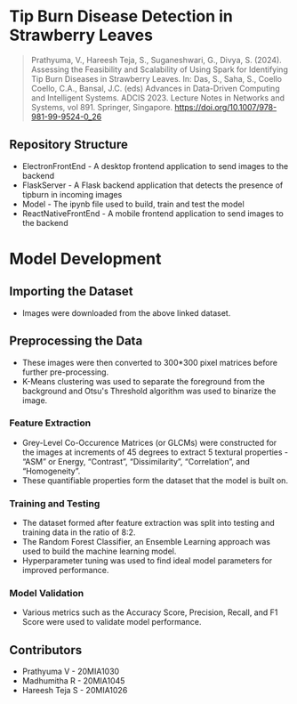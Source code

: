 # Tip Burn Disease Detection in Strawberry Leaves 

> Prathyuma, V., Hareesh Teja, S., Suganeshwari, G., Divya, S. (2024). Assessing the Feasibility and Scalability of Using Spark for Identifying Tip Burn Diseases in Strawberry Leaves. In: Das, S., Saha, S., Coello Coello, C.A., Bansal, J.C. (eds) Advances in Data-Driven Computing and Intelligent Systems. ADCIS 2023. Lecture Notes in Networks and Systems, vol 891. Springer, Singapore. https://doi.org/10.1007/978-981-99-9524-0_26

## Repository Structure
- ElectronFrontEnd - A desktop frontend application to send images to the backend
- FlaskServer - A Flask backend application that detects the presence of tipburn in incoming images
- Model - The ipynb file used to build, train and test the model
- ReactNativeFrontEnd - A mobile frontend application to send images to the backend

# Model Development
## Importing the Dataset
- Images were downloaded from the above linked dataset.
## Preprocessing the Data
- These images were then converted to 300*300 pixel matrices before further pre-processing.
- K-Means clustering was used to separate the foreground from the background and Otsu's Threshold algorithm was used to binarize the image.
### Feature Extraction
- Grey-Level Co-Occurence Matrices (or GLCMs) were constructed for the images at increments of 45 degrees to extract 5 textural properties - “ASM” or Energy, “Contrast”, “Dissimilarity”, “Correlation”, and “Homogeneity”.
- These quantifiable properties form the dataset that the model is built on.
### Training and Testing
- The dataset formed after feature extraction was split into testing and training data in the ratio of 8:2.
- The Random Forest Classifier, an Ensemble Learning approach was used to build the machine learning model.
- Hyperparameter tuning was used to find ideal model parameters for improved performance.
### Model Validation
- Various metrics such as the Accuracy Score, Precision, Recall, and F1 Score were used to validate model performance.

## Contributors
- Prathyuma V - 20MIA1030
- Madhumitha R - 20MIA1045
- Hareesh Teja S - 20MIA1026
